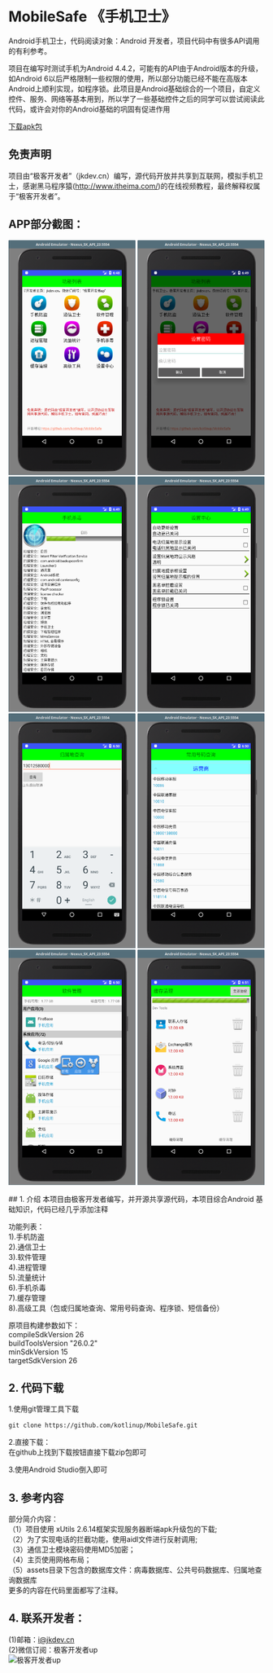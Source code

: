 # MobileSafe 《手机卫士》
Android手机卫士，代码阅读对象：Android 开发者，项目代码中有很多API调用的有利参考。

项目在编写时测试手机为Android 4.4.2，可能有的API由于Android版本的升级，如Android 6以后严格限制一些权限的使用，所以部分功能已经不能在高版本Android上顺利实现，如程序锁。此项目是Android基础综合的一个项目，自定义控件、服务、网络等基本用到，所以学了一些基础控件之后的同学可以尝试阅读此代码，或许会对你的Android基础的巩固有促进作用

<a href="https://github.com/kotlinup/MobileSafe/raw/master/app/release/app-release.apk">下载apk包</a>

## 免责声明
项目由“极客开发者”（jkdev.cn）编写，源代码开放并共享到互联网，模拟手机卫士，感谢黑马程序猿(<a href="http://www.itheima.com/">http://www.itheima.com/</a>)的在线视频教程，最终解释权属于“极客开发者”。

## APP部分截图：
<p>
<img width="250" height="auto" src="img/01.png" style="display='inline-block'"/>
<img width="250" height="auto" src="img/02.png" style="display='inline-block'"/>
<img width="250" height="auto" src="img/03.png" style="display='inline-block'"/>
<img width="250" height="auto" src="img/04.png" style="display='inline-block'"/>
<img width="250" height="auto" src="img/05.png" style="display='inline-block'"/>
<img width="250" height="auto" src="img/06.png" style="display='inline-block'"/>
<img width="250" height="auto" src="img/07.png" style="display='inline-block'"/>
<img width="250" height="auto" src="img/08.png" style="display='inline-block'"/>
</p>
## 1. 介绍
本项目由极客开发者编写，并开源共享源代码，本项目综合Android 基础知识，代码已经几乎添加注释

功能列表：<br>
1).手机防盗<br>
2).通信卫士<br>
3).软件管理<br>
4).进程管理<br>
5).流量统计<br>
6).手机杀毒<br>
7).缓存管理<br>
8).高级工具（包或归属地查询、常用号码查询、程序锁、短信备份）<br>

原项目构建参数如下：<br>
compileSdkVersion 26<br>
buildToolsVersion "26.0.2"<br>
minSdkVersion 15<br>
targetSdkVersion 26<br>


## 2. 代码下载

1.使用git管理工具下载

```markdown
git clone https://github.com/kotlinup/MobileSafe.git
```
2.直接下载：<br>
在github上找到下载按钮直接下载zip包即可<br>

3.使用Android Studio倒入即可

## 3. 参考内容
部分简介内容：<br>
（1）项目使用 xUtils 2.6.14框架实现服务器断端apk升级包的下载;<br>
（2）为了实现电话的拦截功能，使用aidl文件进行反射调用;<br>
（3）通信卫士模块密码使用MD5加密；<br>
（4）主页使用网格布局；<br>
（5）assets目录下包含的数据库文件：病毒数据库、公共号码数据库、归属地查询数据库<br>
更多的内容在代码里面都写了注释。

## 4. 联系开发者：
(1)邮箱：i@jkdev.cn<br>
(2)微信订阅：极客开发者up<br>
![极客开发者up](https://jkdev.cn/images/wechat.jpg)
